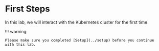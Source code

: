 # First Steps
In this lab, we will interact with the Kubernetes cluster for the first time.

!!! warning

    Please make sure you completed [Setup](../setup) before you continue with this lab.